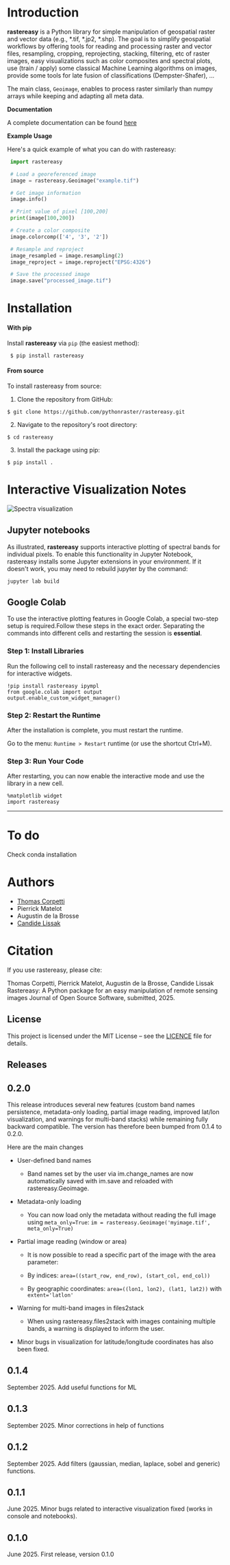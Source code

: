 



Introduction
============

**rastereasy** is a Python library for simple manipulation of geospatial raster and vector data (e.g., *.tif, *.jp2, *.shp). The goal is to simplify geospatial workflows by offering tools for reading and processing raster and vector files, resampling, cropping, reprojecting, stacking, filtering, etc of raster images, easy visualizations such as color composites and spectral plots, use (train / apply) some classical Machine Learning algorithms on images, provide some tools for late fusion of classifications (Dempster-Shafer), ...

The main class, `Geoimage`, enables to process raster similarly than numpy arrays while keeping and adapting all meta data.

**Documentation**

A complete documentation can be found [here](https://rastereasy.github.io/)


**Example Usage**

Here's a quick example of what you can do with rastereasy:

```python
 import rastereasy

 # Load a georeferenced image
 image = rastereasy.Geoimage("example.tif")

 # Get image information
 image.info()

 # Print value of pixel [100,200]
 print(image[100,200])

 # Create a color composite
 image.colorcomp(['4', '3', '2'])

 # Resample and reproject
 image_resampled = image.resampling(2)
 image_reproject = image.reproject("EPSG:4326")

 # Save the processed image
 image.save("processed_image.tif")


```
# Installation

####  With pip

Install **rastereasy** via `pip` (the easiest method):

```shell
 $ pip install rastereasy
```

#### From source

To install rastereasy from source:

1. Clone the repository from GitHub:
```shell
$ git clone https://github.com/pythonraster/rastereasy.git
```
2. Navigate to the repository's root directory:
```shell
$ cd rastereasy
```
3. Install the package using pip:
```shell
$ pip install .
```

# Interactive Visualization Notes
 ![Spectra visualization](./illus/spectra.png "Spectra visualization")

## Jupyter notebooks

As illustrated, **rastereasy** supports interactive plotting of spectral bands for individual pixels. To enable this functionality in Jupyter Notebook, rastereasy installs some Jupyter extensions in your environment. If it doesn't work, you may need to rebuild jupyter by the command:

```
jupyter lab build
```

## Google Colab

To use the interactive plotting features in Google Colab, a special two-step setup is required.Follow these steps in the exact order. Separating the commands into different cells and restarting the session is **essential**.

### Step 1: Install Libraries

Run the following cell to install rastereasy and the necessary dependencies for interactive widgets.

```
!pip install rastereasy ipympl
from google.colab import output
output.enable_custom_widget_manager()
```

### Step 2: Restart the Runtime

After the installation is complete, you must restart the runtime.

Go to the menu: `Runtime > Restart` runtime (or use the shortcut Ctrl+M).

### Step 3: Run Your Code

After restarting, you can now enable the interactive mode and use the library in a new cell.

```
%matplotlib widget
import rastereasy
```


 <!--
1. Install the required Jupyter extensions: --
 ```
pip install ipympl
```

2. Rebuild JupyterLab:
```
jupyter lab build
``` -->
------

# To do

Check conda installation

Authors
=======
- [Thomas Corpetti](https://tcorpetti.github.io/)
- Pierrick Matelot
- Augustin de la Brosse
- [Candide Lissak](https://clissak.github.io/)

Citation
=======
If you use rastereasy, please cite:

Thomas Corpetti, Pierrick Matelot, Augustin de la Brosse, Candide Lissak
Rastereasy: A Python package for an easy manipulation of remote sensing images
Journal of Open Source Software, submitted, 2025.


## License
This project is licensed under the MIT License – see the [LICENCE](https://github.com/pythonraster/rastereasy/blob/main/LICENCE) file for details.

## Releases


0.2.0
-----
This release introduces several new features (custom band names persistence, metadata-only loading, partial image reading, improved lat/lon visualization, and warnings for multi-band stacks) while remaining fully backward compatible.
The version has therefore been bumped from 0.1.4 to 0.2.0.

Here are the main changes

- User-defined band names

  - Band names set by the user via im.change_names are now automatically saved with im.save and reloaded with rastereasy.Geoimage.

- Metadata-only loading

  - You can now load only the metadata without reading the full image using `meta_only=True`: `im = rastereasy.Geoimage('myimage.tif', meta_only=True)`

- Partial image reading (window or area)

  - It is now possible to read a specific part of the image with the area parameter:

  - By indices: `area=((start_row, end_row), (start_col, end_col))`

  - By geographic coordinates: `area=((lon1, lon2), (lat1, lat2))` with `extent='latlon'`


- Warning for multi-band images in files2stack

  - When using rastereasy.files2stack with images containing multiple bands, a warning is displayed to inform the user.

- Minor bugs in visualization for latitude/longitude coordinates has also been fixed.




0.1.4
-----

September 2025.
Add useful functions for ML

0.1.3
-----

September 2025.
Minor corrections in help of functions

0.1.2
-----

September 2025.
Add filters (gaussian, median, laplace, sobel and generic) functions.

0.1.1
-----

June 2025.
Minor bugs related to interactive visualization fixed (works in console and notebooks).


0.1.0
-----

June 2025.
First release, version 0.1.0
